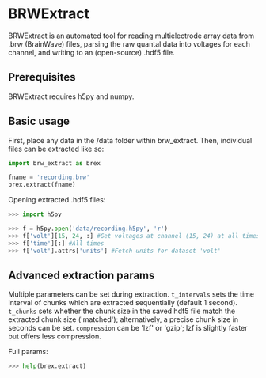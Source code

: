 # BRWExtract #

BRWExtract is an automated tool for reading multielectrode array data from .brw (BrainWave) files, parsing the raw quantal data into voltages for each channel, and writing to an (open-source) .hdf5 file.


## Prerequisites ##

BRWExtract requires h5py and numpy.


## Basic usage ##

First, place any data in the /data folder within brw_extract. Then, individual files can be extracted like so:
```python
import brw_extract as brex

fname = 'recording.brw'
brex.extract(fname)
```

Opening extracted .hdf5 files:
```python
>>> import h5py

>>> f = h5py.open('data/recording.h5py', 'r')
>>> f['volt'][15, 24, :] #Get voltages at channel (15, 24) at all times
>>> f['time'][:] #All times
>>> f['volt'].attrs['units'] #Fetch units for dataset 'volt'
```

## Advanced extraction params ##

Multiple parameters can be set during extraction. <code>t_intervals</code> sets the time interval of chunks which are extracted sequentially (default 1 second). <code>t_chunks</code> sets whether the chunk size in the saved hdf5 file match the extracted chunk size ('matched'); alternatively, a precise chunk size in seconds can be set. <code>compression</code> can be 'lzf' or 'gzip'; lzf is slightly faster but offers less compression.

Full params:
```python
>>> help(brex.extract)
```
